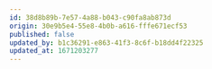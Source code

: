 ```yaml
---
id: 38d8b89b-7e57-4a88-b043-c90fa8ab873d
origin: 30e9b5e4-55e8-4b0b-a616-fffe671ecf53
published: false
updated_by: b1c36291-e863-41f3-8c6f-b18dd4f22325
updated_at: 1671203277
---
```

